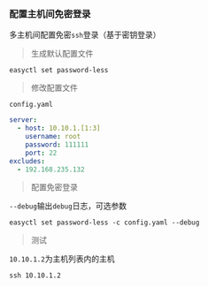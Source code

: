 ### 配置主机间免密登录

多主机间配置免密`ssh`登录（基于密钥登录）

> 生成默认配置文件

```shell
easyctl set password-less
```

> 修改配置文件

`config.yaml`

```yaml
server:
  - host: 10.10.1.[1:3]
    username: root
    password: 111111
    port: 22
excludes:
  - 192.168.235.132
```

> 配置免密登录

`--debug`输出`debug`日志，可选参数

```shell
easyctl set password-less -c config.yaml --debug
```

> 测试

`10.10.1.2`为主机列表内的主机

```shell
ssh 10.10.1.2
```